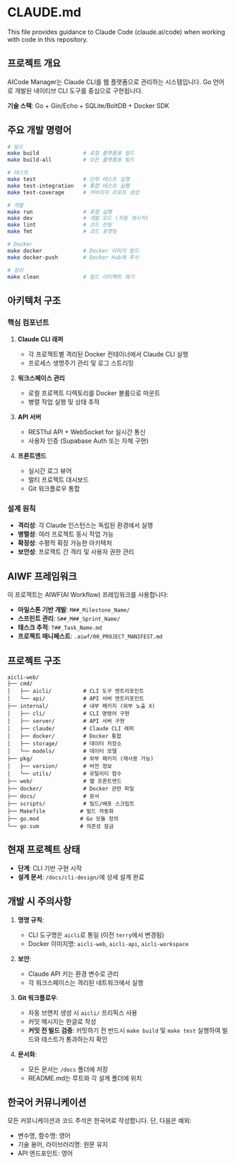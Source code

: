 # CLAUDE.md

This file provides guidance to Claude Code (claude.ai/code) when working with code in this repository.

## 프로젝트 개요

AICode Manager는 Claude CLI를 웹 플랫폼으로 관리하는 시스템입니다. Go 언어로 개발된 네이티브 CLI 도구를 중심으로 구현됩니다.

**기술 스택**: Go + Gin/Echo + SQLite/BoltDB + Docker SDK

## 주요 개발 명령어

```bash
# 빌드
make build              # 로컬 플랫폼용 빌드
make build-all          # 모든 플랫폼용 빌드

# 테스트
make test               # 단위 테스트 실행
make test-integration   # 통합 테스트 실행
make test-coverage      # 커버리지 리포트 생성

# 개발
make run                # 로컬 실행
make dev                # 개발 모드 (자동 재시작)
make lint               # 코드 린팅
make fmt                # 코드 포맷팅

# Docker
make docker             # Docker 이미지 빌드
make docker-push        # Docker Hub에 푸시

# 정리
make clean              # 빌드 아티팩트 제거
```

## 아키텍처 구조

### 핵심 컴포넌트

1. **Claude CLI 래퍼**
   - 각 프로젝트별 격리된 Docker 컨테이너에서 Claude CLI 실행
   - 프로세스 생명주기 관리 및 로그 스트리밍

2. **워크스페이스 관리**
   - 로컬 프로젝트 디렉토리를 Docker 볼륨으로 마운트
   - 병렬 작업 실행 및 상태 추적

3. **API 서버**
   - RESTful API + WebSocket for 실시간 통신
   - 사용자 인증 (Supabase Auth 또는 자체 구현)

4. **프론트엔드**
   - 실시간 로그 뷰어
   - 멀티 프로젝트 대시보드
   - Git 워크플로우 통합

### 설계 원칙

- **격리성**: 각 Claude 인스턴스는 독립된 환경에서 실행
- **병렬성**: 여러 프로젝트 동시 작업 가능
- **확장성**: 수평적 확장 가능한 아키텍처
- **보안성**: 프로젝트 간 격리 및 사용자 권한 관리

## AIWF 프레임워크

이 프로젝트는 AIWF(AI Workflow) 프레임워크를 사용합니다:

- **마일스톤 기반 개발**: `M##_Milestone_Name/`
- **스프린트 관리**: `S##_M##_Sprint_Name/`  
- **태스크 추적**: `T##_Task_Name.md`
- **프로젝트 매니페스트**: `.aiwf/00_PROJECT_MANIFEST.md`

## 프로젝트 구조

```
aicli-web/
├── cmd/
│   ├── aicli/          # CLI 도구 엔트리포인트
│   └── api/            # API 서버 엔트리포인트
├── internal/           # 내부 패키지 (외부 노출 X)
│   ├── cli/            # CLI 명령어 구현
│   ├── server/         # API 서버 구현
│   ├── claude/         # Claude CLI 래퍼
│   ├── docker/         # Docker 통합
│   ├── storage/        # 데이터 저장소
│   └── models/         # 데이터 모델
├── pkg/                # 외부 패키지 (재사용 가능)
│   ├── version/        # 버전 정보
│   └── utils/          # 유틸리티 함수
├── web/                # 웹 프론트엔드
├── docker/             # Docker 관련 파일
├── docs/               # 문서
├── scripts/            # 빌드/배포 스크립트
├── Makefile           # 빌드 자동화
├── go.mod             # Go 모듈 정의
└── go.sum             # 의존성 잠금
```

## 현재 프로젝트 상태

- **단계**: CLI 기반 구현 시작
- **설계 문서**: `/docs/cli-design/`에 상세 설계 완료

## 개발 시 주의사항

1. **명명 규칙**: 
   - CLI 도구명은 `aicli`로 통일 (이전 `terry`에서 변경됨)
   - Docker 이미지명: `aicli-web`, `aicli-api`, `aicli-workspace`

2. **보안**:
   - Claude API 키는 환경 변수로 관리
   - 각 워크스페이스는 격리된 네트워크에서 실행

3. **Git 워크플로우**:
   - 자동 브랜치 생성 시 `aicli/` 프리픽스 사용
   - 커밋 메시지는 한글로 작성
   - **커밋 전 빌드 검증**: 커밋하기 전 반드시 `make build` 및 `make test` 실행하여 빌드와 테스트가 통과하는지 확인

4. **문서화**:
   - 모든 문서는 `/docs` 폴더에 저장
   - README.md는 루트와 각 설계 폴더에 위치

## 한국어 커뮤니케이션

모든 커뮤니케이션과 코드 주석은 한국어로 작성합니다. 단, 다음은 예외:
- 변수명, 함수명: 영어
- 기술 용어, 라이브러리명: 원문 유지
- API 엔드포인트: 영어